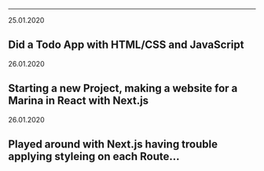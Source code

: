 ---

25.01.2020

## Did a Todo App with HTML/CSS and JavaScript

26.01.2020

## Starting a new Project, making a website for a Marina in React with Next.js

26.01.2020

## Played around with Next.js having trouble applying styleing on each Route...
